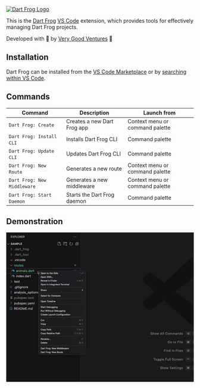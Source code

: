 [![Dart Frog Logo][logo_black]][dart_frog_link_light]

This is the [Dart Frog](https://dartfrog.vgv.dev/) [VS Code](https://code.visualstudio.com/) extension, which provides tools for effectively managing Dart Frog projects.

Developed with 💙 by [Very Good Ventures][very_good_ventures_link] 🦄

## Installation

Dart Frog can be installed from the [VS Code Marketplace](https://marketplace.visualstudio.com/items?itemName=VeryGoodVentures.dart-frog) or by [searching within VS Code](https://code.visualstudio.com/docs/editor/extension-gallery#_search-for-an-extension).

## Commands

| Command                     | Description                 | Launch from                     |
| --------------------------- | --------------------------- | ------------------------------- |
| `Dart Frog: Create`         | Creates a new Dart Frog app | Context menu or command palette |
| `Dart Frog: Install CLI`    | Installs Dart Frog CLI      | Command palette                 |
| `Dart Frog: Update CLI`     | Updates Dart Frog CLI       | Command palette                 |
| `Dart Frog: New Route`      | Generates a new route       | Context menu or command palette |
| `Dart Frog: New Middleware` | Generates a new middleware  | Context menu or command palette |
| `Dart Frog: Start Daemon`   | Starts the Dart Frog daemon | Command palette                 |

## Demonstration

![demonstration](https://raw.githubusercontent.com/VeryGoodOpenSource/dart_frog/main/extensions/vscode/assets/new-route-middleware-usage.gif)

[ci_link]: https://github.com/VeryGoodOpenSource/dart_frog/actions/workflows/main.yaml
[dart_frog_link_light]: https://github.com/verygoodopensource/dart_frog
[license_link]: https://opensource.org/licenses/MIT
[logo_black]: https://raw.githubusercontent.com/VeryGoodOpenSource/dart_frog/main/assets/dart_frog_logo_black.png
[very_good_ventures_link]: https://verygood.ventures
